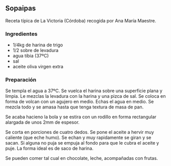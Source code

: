 ## Sopaipas

Receta típica de La Victoria (Córdoba) recogida por Ana María Maestre.

### Ingredientes

- 1/4kg de harina de trigo
- 1/2 sobre de levadura
- agua tíbia (37ºC)
- sal
- aceite oliva virgen extra

### Preparación

Se templa el agua a 37ºC.
Se vuelca el harina sobre una superficie plana y limpia.
Le mezclas la levadura con la harina y una pizca de sal.
Se coloca en forma de volcan con un agujero en medio.
Echas el agua en medio.
Se mezcla todo y se amasa hasta que tenga textura de masa de pan.

Se acaba hacieno la bola y se estira con un rodillo en forma rectangular alargada de unos 2mm de espesor.

Se corta en porciones de cuatro dedos.
Se pone el aceite a hervir muy caliente (que eche humo).
Se echan y muy rapidamente se giran y se sacan.
Si alguna no puja se empuja al fondo para que le cubra el aceite y puje.
La forma ideal es de saco de harina.


Se pueden comer tal cual en chocolate, leche, acompañadas con frutas.






